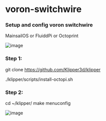# voron-switchwire

### Setup and config voron switchwire

MainsailOS or FluiddPi or Octoprint


![image](https://user-images.githubusercontent.com/38026441/134792005-bcf636cd-efd6-4438-a860-19235d42c0d4.png)


### Step 1: 

git clone https://github.com/Klipper3d/klipper

./klipper/scripts/install-octopi.sh

### Step 2:

cd ~/klipper/
make menuconfig


![image](https://user-images.githubusercontent.com/38026441/134791939-5e5be692-403c-4123-9cba-58fd82cee722.png)

